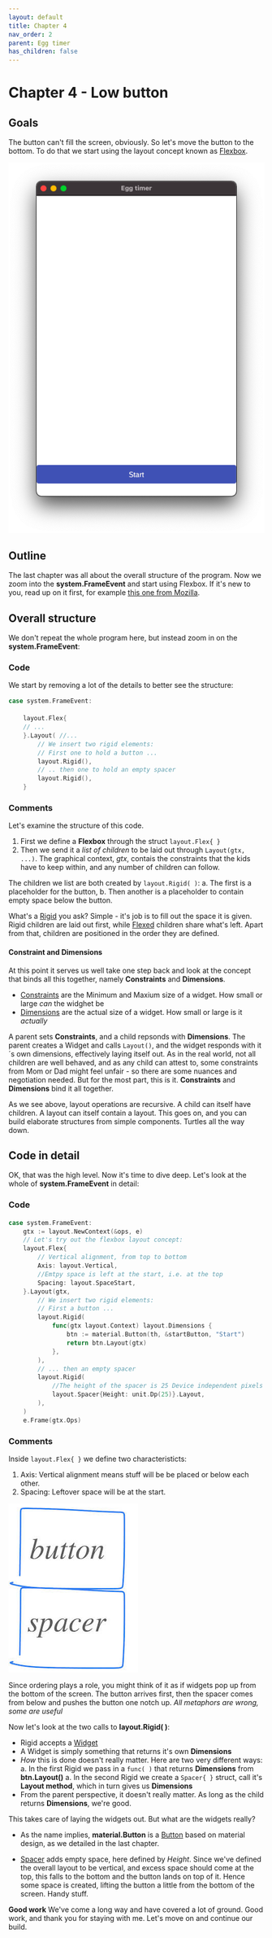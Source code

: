 ```yaml
---
layout: default
title: Chapter 4 
nav_order: 2
parent: Egg timer
has_children: false 
---
```


# Chapter 4 - Low button 

## Goals
The button can't fill the screen, obviously. So let's move the button to the bottom. To do that we start using the layout concept known as [Flexbox](https://pkg.go.dev/gioui.org/layout#Flex). 

![A low button with a spacer below](04_button_low.png)

## Outline
The last chapter was all about the overall structure of the program. Now we zoom into the **system.FrameEvent** and start using Flexbox. If it's new to you, read up on it first, for example [this one from Mozilla](https://developer.mozilla.org/en-US/docs/Web/CSS/CSS_Flexible_Box_Layout/Basic_Concepts_of_Flexbox).

## Overall structure
We don't repeat the whole program here, but instead zoom in on the **system.FrameEvent**:

### Code
We start by removing a lot of the details to better see the structure:

```go
case system.FrameEvent:

    layout.Flex{
    // ...
    }.Layout( //...
        // We insert two rigid elements:
        // First one to hold a button ...
        layout.Rigid(),
        // .. then one to hold an empty spacer
        layout.Rigid(),
    }
```

### Comments

Let's examine the structure of this code.

1. First we define a **Flexbox** through the struct ```layout.Flex{ }```
1. Then we send it a *list of children* to be laid out through ```Layout(gtx, ...)```. The graphical context, *gtx*, contais the constraints that the kids have to keep within, and any number of children can follow.

The children we list are both created by ```layout.Rigid( )```: 
  a. The first is a placeholder for the button, 
  b. Then another is a placeholder to contain empty space below the button.

What's a [Rigid](https://pkg.go.dev/gioui.org/layout?utm_source=gopls#Rigid) you ask? Simple - it's job is to fill out the space it is given. Rigid children are laid out first, while [Flexed](https://pkg.go.dev/gioui.org/layout?utm_source=gopls#Flexed) children share what's left. Apart from that, children are positioned in the order they are defined.

#### Constraint and Dimensions
At this point it serves us well take one step back and look at the concept that binds all this together, namely  **Constraints** and **Dimensions**. 
 - [Constraints](https://pkg.go.dev/gioui.org/layout?utm_source=gopls#Constraints) are the Minimum and Maxium size of a widget. How small or large *can* the widghet be
 - [Dimensions](https://pkg.go.dev/gioui.org/layout?utm_source=gopls#Dimensions) are the actual size of a widget. How small or large is it *actually*

A parent sets **Constraints**, and a child repsonds with **Dimensions**. The parent creates a Widget and calls ```Layout()```, and the widget responds with it´s own dimensions, effectively laying itself out. As in the real world, not all children are well behaved, and as any child can attest to, some constraints from Mom or Dad might feel unfair - so there are some nuances and negotiation needed. But for the most part, this is it. **Constraints** and **Dimensions** bind it all together.

As we see above, layout operations are recursive. A child can itself have children. A layout can itself contain a layout. This goes on, and you can build elaborate structures from simple components. Turtles all the way down. 

## Code in detail

OK, that was the high level. Now it's time to dive deep. Let's look at the whole of **system.FrameEvent** in detail:

### Code

```go
case system.FrameEvent:
    gtx := layout.NewContext(&ops, e)
    // Let's try out the flexbox layout concept:
    layout.Flex{
        // Vertical alignment, from top to bottom
        Axis: layout.Vertical,
        //Emtpy space is left at the start, i.e. at the top
        Spacing: layout.SpaceStart,
    }.Layout(gtx,
        // We insert two rigid elements:
        // First a button ...
        layout.Rigid(
            func(gtx layout.Context) layout.Dimensions {
                btn := material.Button(th, &startButton, "Start")
                return btn.Layout(gtx)
            },
        ),
        // ... then an empty spacer
        layout.Rigid(
            //The height of the spacer is 25 Device independent pixels
            layout.Spacer{Height: unit.Dp(25)}.Layout,
        ),
    )
    e.Frame(gtx.Ops)
```

### Comments

Inside ```layout.Flex{ }``` we define two characteristicts:
 1. Axis: Vertical alignment means stuff will be be placed or below each other.
 1. Spacing: Leftover space will be at the start. 

 ![Button above spacer](04_button_above_spacer.jpg)

Since ordering plays a role, you might think of it as if widgets pop up from the bottom of the screen. The button arrives first, then the spacer comes from below and pushes the button one notch up. *All metaphors are wrong, some are useful*

Now let's look at the two calls to **layout.Rigid( )**:
- Rigid accepts a [Widget](https://pkg.go.dev/gioui.org/layout?utm_source=gopls#Widget)
- A Widget is simply something that returns it's own **Dimensions**
- *How* this is done doesn't really matter. Here are two very different ways: 
  a. In the first Rigid we pass in a ```func( )``` that returns **Dimensions** from **btn.Layout()**
  a. In the second Rigid we create a ```Spacer{ }``` struct, call it's **Layout method**, which in turn gives us **Dimensions** 
- From the parent perspective, it doesn't really matter. As long as the child returns **Dimensions**, we're good.

This takes care of laying the widgets out. But what are the widgets really?
 - As the name implies, **material.Button** is a [Button](https://pkg.go.dev/gioui.org/widget/material?utm_source=gopls#Button) based on material design, as we detailed in the last chapter.

- [Spacer](https://pkg.go.dev/gioui.org@v0.0.0-20210504193539-82fff0178bed/layout?utm_source=gopls#Spacer) adds empty space, here defined by *Height*. Since we've defined the overall layout to be vertical, and excess space should come at the top, this falls to the bottom and the button lands on top of it. Hence some space is created, lifting the button a little from the bottom of the screen. Handy stuff.

**Good work**
We've come a long way and have covered a lot of ground. Good work, and thank you for staying with me. Let's move on and continue our build.